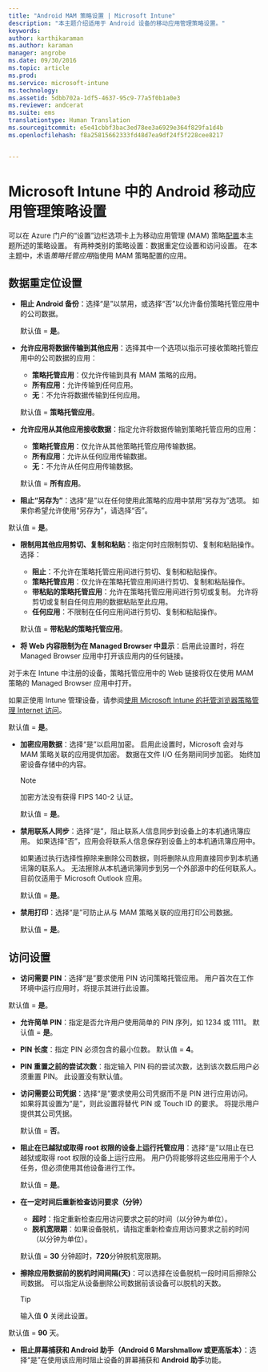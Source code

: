 ```yaml
---
title: "Android MAM 策略设置 | Microsoft Intune"
description: "本主题介绍适用于 Android 设备的移动应用管理策略设置。"
keywords: 
author: karthikaraman
ms.author: karaman
manager: angrobe
ms.date: 09/30/2016
ms.topic: article
ms.prod: 
ms.service: microsoft-intune
ms.technology: 
ms.assetid: 5dbb702a-1df5-4637-95c9-77a5f0b1a0e3
ms.reviewer: andcerat
ms.suite: ems
translationtype: Human Translation
ms.sourcegitcommit: e5e41cbbf3bac3ed78ee3a6929e364f829fa1d4b
ms.openlocfilehash: f8a25815662333fd48d7ea9df24f5f228cee8217


---
```


# Microsoft Intune 中的 Android 移动应用管理策略设置
可以在 Azure 门户的“设置”边栏选项卡上为移动应用管理 (MAM) 策略[配置](create-and-deploy-mobile-app-management-policies-with-microsoft-intune.md)本主题所述的策略设置。
有两种类别的策略设置：数据重定位设置和访问设置。 在本主题中，术语*策略托管应用*指使用 MAM 策略配置的应用。

##  数据重定位设置

- **阻止 Android 备份**：选择“是”以禁用，或选择“否”以允许备份策略托管应用中的公司数据。

  默认值 = **是**。
- **允许应用将数据传输到其他应用**：选择其中一个选项以指示可接收策略托管应用中的公司数据的应用：
  -   **策略托管应用**：仅允许传输到具有 MAM 策略的应用。
  -   **所有应用**：允许传输到任何应用。
  -   **无**：不允许将数据传输到任何应用。

  默认值 = **策略托管应用**。
- **允许应用从其他应用接收数据**：指定允许将数据传输到策略托管应用的应用：
  -   **策略托管应用**：仅允许从其他策略托管应用传输数据。
  -   **所有应用**：允许从任何应用传输数据。
  -   **无**：不允许从任何应用传输数据。

  默认值 = **所有应用**。

-   **阻止“另存为”**：选择“是”以在任何使用此策略的应用中禁用“另存为”选项。 如果你希望允许使用“另存为”，请选择“否”。

  默认值 = **是**。
- **限制用其他应用剪切、复制和粘贴**：指定何时应限制剪切、复制和粘贴操作。 选择：
  -   **阻止**：不允许在策略托管应用间进行剪切、复制和粘贴操作。
  -   **策略托管应用**：仅允许在策略托管应用间进行剪切、复制和粘贴操作。
  -   **带粘贴的策略托管应用**：允许在策略托管应用间进行剪切或复制。 允许将剪切或复制自任何应用的数据粘贴至此应用。
  -   **任何应用**：不限制在任何应用间进行剪切、复制和粘贴操作。

  默认值 = **带粘贴的策略托管应用**。
-   **将 Web 内容限制为在 Managed Browser 中显示**：启用此设置时，将在 Managed Browser 应用中打开该应用内的任何链接。

  对于未在 Intune 中注册的设备，策略托管应用中的 Web 链接将仅在使用 MAM 策略的 Managed Browser 应用中打开。

  如果正使用 Intune 管理设备，请参阅[使用 Microsoft Intune 的托管浏览器策略管理 Internet 访问](manage-internet-access-using-managed-browser-policies.md)。

  默认值 = **是**。
- **加密应用数据**：选择“是”以启用加密。 启用此设置时，Microsoft 会对与 MAM 策略关联的应用提供加密。 数据在文件 I/O 任务期间同步加密。 始终加密设备存储中的内容。
  >[!NOTE]
  >加密方法没有获得 FIPS 140-2 认证。

  默认值 = **是**。

- **禁用联系人同步**：选择“是”，阻止联系人信息同步到设备上的本机通讯簿应用。 如果选择“否”，应用会将联系人信息保存到设备上的本机通讯簿应用中。

  如果通过执行选择性擦除来删除公司数据，则将删除从应用直接同步到本机通讯簿的联系人。 无法擦除从本机通讯簿同步到另一个外部源中的任何联系人。 目前仅适用于 Microsoft Outlook 应用。

  默认值 = **是**。
- **禁用打印**：选择“是”可防止从与 MAM 策略关联的应用打印公司数据。

  默认值 = **是**。

##  访问设置

- **访问需要 PIN**：选择“是”要求使用 PIN 访问策略托管应用。 用户首次在工作环境中运行应用时，将提示其进行此设置。

 默认值 = **是**。

 -  **允许简单 PIN**：指定是否允许用户使用简单的 PIN 序列，如 1234 或 1111。 默认值 = **是**。
 - **PIN 长度**：指定 PIN 必须包含的最小位数。 默认值 = **4**。
 - **PIN 重置之前的尝试次数**：指定输入 PIN 码的尝试次数，达到该次数后用户必须重置 PIN。 此设置没有默认值。
- **访问需要公司凭据**：选择“是”要求使用公司凭据而不是 PIN 进行应用访问。 如果将其设置为“是”，则此设置将替代 PIN 或 Touch ID 的要求。 将提示用户提供其公司凭据。

  默认值 = **否**。
- **阻止在已越狱或取得 root 权限的设备上运行托管应用**：选择“是”以阻止在已越狱或取得 root 权限的设备上运行应用。 用户仍将能够将这些应用用于个人任务，但必须使用其他设备进行工作。

  默认值 = **是**。
- **在一定时间后重新检查访问要求（分钟）**
  -   **超时**：指定重新检查应用访问要求之前的时间（以分钟为单位）。
  -   **脱机宽限期**：如果设备脱机，请指定重新检查应用访问要求之前的时间（以分钟为单位）。

  默认值 = **30** 分钟超时，**720**分钟脱机宽限期。

-   **擦除应用数据前的脱机时间间隔(天)**：可以选择在设备脱机一段时间后擦除公司数据。  可以指定从设备删除公司数据前该设备可以脱机的天数。

    >[!TIP]
    >输入值 **0** 关闭此设置。

  默认值 = **90** 天。
- **阻止屏幕捕获和 Android 助手（Android 6 Marshmallow 或更高版本）**：选择“是”在使用该应用时阻止设备的屏幕捕获和 **Android 助手**功能。



<!--HONumber=Oct16_HO3-->


